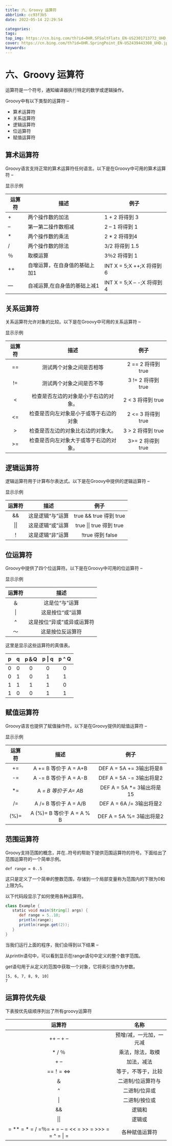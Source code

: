 ```yaml
---
title: 六、Groovy 运算符
abbrlink: cc93f3b5
date: 2022-05-14 22:29:54

categories:
tags:
top_img: https://cn.bing.com/th?id=OHR.SFSaltFlats_EN-US2301713772_UHD.jpg
cover: https://cn.bing.com/th?id=OHR.SpringPoint_EN-US2439443308_UHD.jpg
keywords:  
---
```

# 六、Groovy 运算符

运算符是一个符号，通知编译器执行特定的数学或逻辑操作。

Groovy中有以下类型的运算符 –

- 算术运算符
- 关系运算符
- 逻辑运算符
- 位运算符
- 赋值运算符

## 算术运算符

Groovy语言支持正常的算术运算符任何语言。以下是在Groovy中可用的算术运算符 –

显示示例

| **运算符** | **描述**                      | **例子**                   |
| ---------- | ----------------------------- | -------------------------- |
| +          | 两个操作数的加法              | 1 + 2 将得到 3             |
| –          | 第一第二操作数相减            | 2 – 1 将得到 1             |
| *          | 两个操作数的乘法              | 2 * 2 将得到4              |
| /          | 两个操作数的除法              | 3/2 将得到 1.5             |
| ％         | 取模运算                      | 3％2 将得到 1              |
| ++         | 自增运算，在自身值的基础上加1 | INT X = 5;X ++;X 将得到 6  |
| —          | 自减运算,在自身值的基础上减1  | INT X = 5;X – -;X 将得到 4 |

## 关系运算符

关系运算符允许对象的比较。以下是在Groovy中可用的关系运算符 –

显示示例

| 运算符 |                  描述                  |        例子        |
| :----: | :------------------------------------: | :----------------: |
|   ==   |        测试两个对象之间是否相等        | 2 == 2 将得到 true |
|   !=   |        测试两个对象之间是否不等        | 3 != 2 将得到 true |
|   <    |  检查是否左边的对象是小于右边的对象。  | 2 < 3 将得到 true  |
|   <=   | 检查是否向左对象是小于或等于右边的对象 | 2 <= 3 将得到 true |
|   >    |   检查是否左边的对象比右边的对象大。   | 3 > 2 将得到 true  |
|   >=   | 检查是否向左对象大于或等于右边的对象。 | 3>= 2 将得到 true  |

## 逻辑运算符

逻辑运算符用于计算布尔表达式。以下是在Groovy中提供的逻辑运算符 –

显示示例

| 运算符 |       描述       |           例子           |
| :----: | :--------------: | :----------------------: |
|   &&   | 这是逻辑“与”运算 |  true && true 得到 true  |
|  \|\|  | 这是逻辑“或”运算 | true \|\| true 得到 true |
|   ！   | 这是逻辑“非”运算 |     !true 得到 false     |

## 位运算符

Groovy中提供了四个位运算符。以下是在Groovy中可用的位运算符 –

显示示例

| 运算符 |            描述            |
| :----: | :------------------------: |
|   ＆   |       这是位“与”运算       |
|   \|   |      这是按位“或”运算      |
|   ^    | 这是按位“异或”或异或运算符 |
|   〜   |      这是按位反运算符      |

这里是显示这些运算符的真值表。

|  p   |  q   | p＆Q | p \| q | p ^ Q |
| :--: | :--: | :--: | :----: | :---: |
|  0   |  0   |  0   |   0    |   0   |
|  0   |  1   |  0   |   1    |   1   |
|  1   |  1   |  1   |   1    |   0   |
|  1   |  0   |  0   |   1    |   1   |

## 赋值运算符

Groovy语言也提供了赋值操作符。以下是在Groovy提供的赋值运算符 –

显示示例

| 运算符 |           描述            |           例子            |
| :----: | :-----------------------: | :-----------------------: |
|   +=   |   A += B 等价于 A = A+B   | DEF A = 5A += 3输出将是8  |
|   -=   |   A -= B 等价于 A = A-B   | DEF A = 5A -= 3输出将是2  |
|   *=   |   A *= B 等价于 A= A*B    | DEF A = 5A *= 3输出将是15 |
|   /=   |   A /= B 等价于 A = A/B   | DEF A = 6A /= 3输出将是2  |
|  (%)=  | A (%)= B 等价于 A = A % B | DEF A = 5A %= 3输出将是2  |

## 范围运算符

Groovy支持范围的概念，并在..符号的帮助下提供范围运算符的符号。下面给出了范围运算符的一个简单示例。

```
def range = 0..5 
```

这只是定义了一个简单的整数范围，存储到一个局部变量称为范围内的下限为0和上限为5。

以下代码段显示了如何使用各种运算符。

```groovy
class Example { 
   static void main(String[] args) { 
      def range = 5..10; 
      println(range); 
      println(range.get(2)); 
   } 
}
```

当我们运行上面的程序，我们会得到以下结果 –

从println语句中，可以看到显示在range语句中定义的整个数字范围。

get语句用于从定义的范围中获取一个对象，它将索引值作为参数。

```
[5, 6, 7, 8, 9, 10] 
7
```

## 运算符优先级

下表按优先级顺序列出了所有groovy运算符

|                        运算符                        |          名称           |
| :--------------------------------------------------: | :---------------------: |
|                       ++ – + –                       | 预增/减，一元加，一元减 |
|                        * / ％                        |    乘法，除法，取模     |
|                         + –                          |       加法，减法        |
|                      ==！= <=>                       |   等于，不等于，比较    |
|                          ＆                          |    二进制/位运算符与    |
|                          ^                           |      二进制/位异或      |
|                          \|                          |      二进制/按位或      |
|                          &&                          |         逻辑和          |
|                         \|\|                         |         逻辑或          |
| = ** = * = / =％= + = – = << = >> = >>> = = ^ = \| = |     各种赋值运算符      |